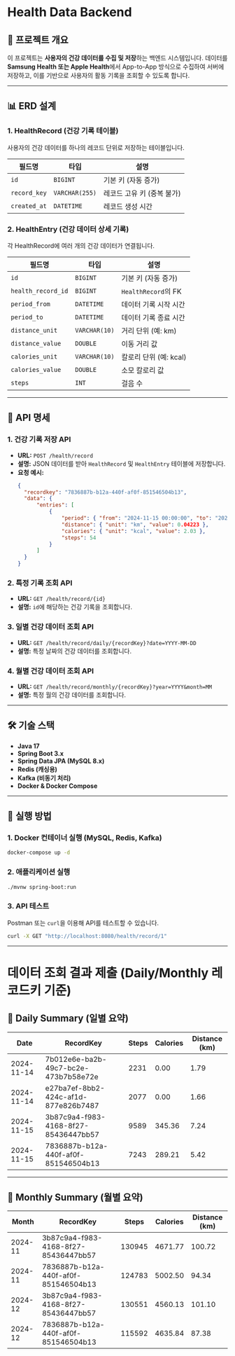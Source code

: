 # Health Data Backend

## 📌 프로젝트 개요
이 프로젝트는 **사용자의 건강 데이터를 수집 및 저장**하는 백엔드 시스템입니다. 데이터를 **Samsung Health 또는 Apple Health**에서 App-to-App 방식으로 수집하여 서버에 저장하고, 이를 기반으로 사용자의 활동 기록을 조회할 수 있도록 합니다.

---

## 📊 ERD 설계

### **1. HealthRecord (건강 기록 테이블)**
사용자의 건강 데이터를 하나의 레코드 단위로 저장하는 테이블입니다.

| 필드명 | 타입 | 설명 |
|--------|----------|--------------------------------|
| `id` | `BIGINT` | 기본 키 (자동 증가) |
| `record_key` | `VARCHAR(255)` | 레코드 고유 키 (중복 불가) |
| `created_at` | `DATETIME` | 레코드 생성 시간 |


### **2. HealthEntry (건강 데이터 상세 기록)**
각 HealthRecord에 여러 개의 건강 데이터가 연결됩니다.

| 필드명 | 타입 | 설명 |
|--------|----------|-------------------------------|
| `id` | `BIGINT` | 기본 키 (자동 증가) |
| `health_record_id` | `BIGINT` | `HealthRecord`의 FK |
| `period_from` | `DATETIME` | 데이터 기록 시작 시간 |
| `period_to` | `DATETIME` | 데이터 기록 종료 시간 |
| `distance_unit` | `VARCHAR(10)` | 거리 단위 (예: km) |
| `distance_value` | `DOUBLE` | 이동 거리 값 |
| `calories_unit` | `VARCHAR(10)` | 칼로리 단위 (예: kcal) |
| `calories_value` | `DOUBLE` | 소모 칼로리 값 |
| `steps` | `INT` | 걸음 수 |


---

## 🔌 API 명세

### **1. 건강 기록 저장 API**
- **URL:** `POST /health/record`
- **설명:** JSON 데이터를 받아 `HealthRecord` 및 `HealthEntry` 테이블에 저장합니다.
- **요청 예시:**
  ```json
  {
    "recordkey": "7836887b-b12a-440f-af0f-851546504b13",
    "data": {
        "entries": [
            {
                "period": { "from": "2024-11-15 00:00:00", "to": "2024-11-15 00:10:00" },
                "distance": { "unit": "km", "value": 0.04223 },
                "calories": { "unit": "kcal", "value": 2.03 },
                "steps": 54
            }
        ]
    }
  }
  ```

### **2. 특정 기록 조회 API**
- **URL:** `GET /health/record/{id}`
- **설명:** `id`에 해당하는 건강 기록을 조회합니다.

### **3. 일별 건강 데이터 조회 API**
- **URL:** `GET /health/record/daily/{recordKey}?date=YYYY-MM-DD`
- **설명:** 특정 날짜의 건강 데이터를 조회합니다.

### **4. 월별 건강 데이터 조회 API**
- **URL:** `GET /health/record/monthly/{recordKey}?year=YYYY&month=MM`
- **설명:** 특정 월의 건강 데이터를 조회합니다.


---

## 🛠 기술 스택
- **Java 17**
- **Spring Boot 3.x**
- **Spring Data JPA (MySQL 8.x)**
- **Redis (캐싱용)**
- **Kafka (비동기 처리)**
- **Docker & Docker Compose**


---

## 🚀 실행 방법
### **1. Docker 컨테이너 실행 (MySQL, Redis, Kafka)**
```sh
docker-compose up -d
```

### **2. 애플리케이션 실행**
```sh
./mvnw spring-boot:run
```

### **3. API 테스트**
Postman 또는 `curl`을 이용해 API를 테스트할 수 있습니다.
```sh
curl -X GET "http://localhost:8080/health/record/1"
```

---

# 데이터 조회 결과 제출 (Daily/Monthly 레코드키 기준)

## 📌 Daily Summary (일별 요약)
| Date       | RecordKey                              | Steps  | Calories | Distance (km) |
|------------|---------------------------------------|--------|----------|--------------|
| 2024-11-14 | 7b012e6e-ba2b-49c7-bc2e-473b7b58e72e | 2231   | 0.00     | 1.79         |
| 2024-11-14 | e27ba7ef-8bb2-424c-af1d-877e826b7487 | 2077   | 0.00     | 1.66         |
| 2024-11-15 | 3b87c9a4-f983-4168-8f27-85436447bb57 | 9589   | 345.36   | 7.24         |
| 2024-11-15 | 7836887b-b12a-440f-af0f-851546504b13 | 7243   | 289.21   | 5.42         |


---

## 📌 Monthly Summary (월별 요약)
| Month    | RecordKey                              | Steps   | Calories  | Distance (km) |
|----------|---------------------------------------|---------|----------|--------------|
| 2024-11  | 3b87c9a4-f983-4168-8f27-85436447bb57 | 130945  | 4671.77  | 100.72       |
| 2024-11  | 7836887b-b12a-440f-af0f-851546504b13 | 124783  | 5002.50  | 94.34        |
| 2024-12  | 3b87c9a4-f983-4168-8f27-85436447bb57 | 130551  | 4560.13  | 101.10       |
| 2024-12  | 7836887b-b12a-440f-af0f-851546504b13 | 115592  | 4635.84  | 87.38        |


